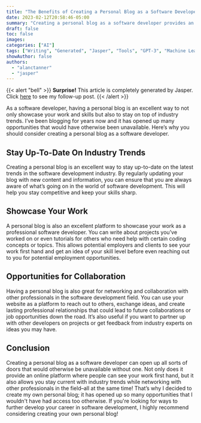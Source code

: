 ```yaml
---
title: "The Benefits of Creating a Personal Blog as a Software Developer"
date: 2023-02-12T20:58:46-05:00
summary: "Creating a personal blog as a software developer provides an opportunity to stay current with industry trends, showcase your work, network and collaborate with other professionals in the field, and ultimately open up new opportunities in your career."
draft: false
toc: false
images:
categories: ["AI"]
tags: ["Writing", "Generated", "Jasper", "Tools", "GPT-3", "Machine Learning"]
showAuthor: false
authors:
  - "alanctanner"
  - "jasper"
---
```


{{< alert "bell" >}}
**Surprise!** This article is completely generated by Jasper. Click [here](/posts/last_post_was_a_lie/) to see my follow-up post.
{{< /alert >}}

 As a software developer, having a personal blog is an excellent way to not only showcase your work and skills but also to stay on top of industry trends. I’ve been blogging for years now and it has opened up many opportunities that would have otherwise been unavailable. Here’s why you should consider creating a personal blog as a software developer.


## Stay Up-To-Date On Industry Trends
Creating a personal blog is an excellent way to stay up-to-date on the latest trends in the software development industry. By regularly updating your blog with new content and information, you can ensure that you are always aware of what’s going on in the world of software development. This will help you stay competitive and keep your skills sharp.

## Showcase Your Work
A personal blog is also an excellent platform to showcase your work as a professional software developer. You can write about projects you’ve worked on or even tutorials for others who need help with certain coding concepts or topics. This allows potential employers and clients to see your work first hand and get an idea of your skill level before even reaching out to you for potential employment opportunities.

## Opportunities for Collaboration
Having a personal blog is also great for networking and collaboration with other professionals in the software development field. You can use your website as a platform to reach out to others, exchange ideas, and create lasting professional relationships that could lead to future collaborations or job opportunities down the road. It’s also useful 
if you want to partner up with other developers on projects or get feedback from industry experts on ideas you may have.

## Conclusion
Creating a personal blog as a software developer can open up all sorts of doors that would otherwise be unavailable without one. Not only does it provide an online platform where people can see your work first hand, but it also allows you stay current with industry trends while networking with other professionals in the field–all at the same time! That’s why I decided to create my own personal blog; it has opened up so many opportunities that I wouldn't have had access too otherwise. If you're looking for ways to further develop your career in software development, I highly recommend considering creating your own personal blog!